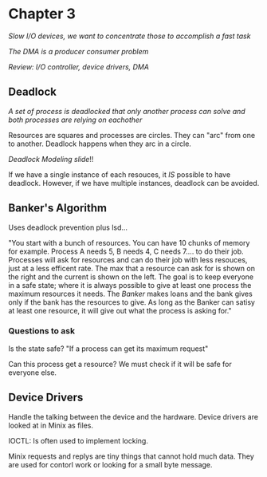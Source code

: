 # Chapter 3

*Slow I/O devices, we want to concentrate those to accomplish a fast task*

*The DMA is a producer consumer problem*

*Review: I/O controller, device drivers, DMA*

## Deadlock

*A set of process is deadlocked that only another process can solve and both
processes are relying on eachother*

Resources are squares and processes are circles. They can "arc" from one to
another. Deadlock happens when they arc in a circle.

*Deadlock Modeling slide*!!

If we have a single instance of each resouces, it *IS* possible to have
deadlock. However, if we have multiple instances, deadlock can be avoided.

## Banker's Algorithm

Uses deadlock prevention plus lsd...

"You start with a bunch of resources. You can have 10 chunks of memory for
example. Process A needs 5, B needs 4, C needs 7.... to do their job. Processes
will ask for resources and can do their job with less resouces, just at a less
efficent rate. The max that a resource can ask for is shown on the right and
the current is shown on the left. The goal is to keep everyone in a safe state;
where it is always possible to give at least one process the maximum resources
it needs. The *Banker* makes loans and the bank gives only if the bank has the
resources to give. As long as the Banker can satisy at least one resource, it
will give out what the process is asking for."

### Questions to ask

Is the state safe? "If a process can get its maximum request"

Can this process get a resource? We must check if it will be safe for everyone
else.

## Device Drivers

Handle the talking between the device and the hardware. Device drivers are
looked at in Minix as files.

IOCTL: Is often used to implement locking.

Minix requests and replys are tiny things that cannot hold much data. They are
used for contorl work or looking for a small byte message.

